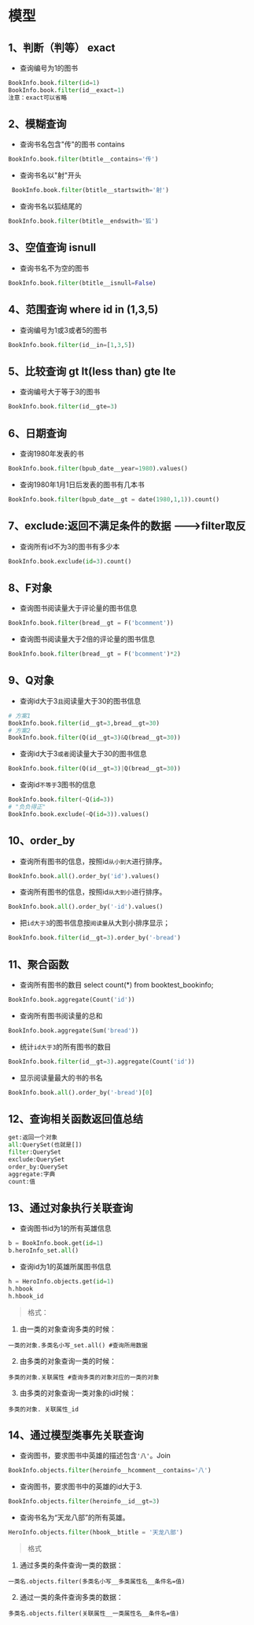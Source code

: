 # 模型
## 1、判断（判等）  exact
* 查询编号为1的图书
```python
BookInfo.book.filter(id=1)
BookInfo.book.filter(id__exact=1)
注意：exact可以省略
```
## 2、模糊查询
* 查询书名包含"传"的图书 contains
```python
BookInfo.book.filter(btitle__contains='传')
```
* 查询书名以"射"开头
```python
 BookInfo.book.filter(btitle__startswith='射')
```
* 查询书名以狐结尾的
```python
BookInfo.book.filter(btitle__endswith='狐') 
```
## 3、空值查询 isnull
* 查询书名不为空的图书
```python
BookInfo.book.filter(btitle__isnull=False)
```
## 4、范围查询 where id in (1,3,5)
* 查询编号为1或3或者5的图书
```python
BookInfo.book.filter(id__in=[1,3,5])
```
## 5、比较查询 gt lt(less than) gte lte
* 查询编号大于等于3的图书
```python
BookInfo.book.filter(id__gte=3)
```
## 6、日期查询
* 查询1980年发表的书
```python
BookInfo.book.filter(bpub_date__year=1980).values()
```
* 查询1980年1月1日后发表的图书有几本书
```python
BookInfo.book.filter(bpub_date__gt = date(1980,1,1)).count()
```
## 7、exclude:返回不满足条件的数据  --->filter取反
* 查询所有id不为3的图书有多少本
```python
BookInfo.book.exclude(id=3).count()
```
## 8、F对象
* 查询图书阅读量大于评论量的图书信息
```python
BookInfo.book.filter(bread__gt = F('bcomment'))
```
* 查询图书阅读量大于2倍的评论量的图书信息
```python
BookInfo.book.filter(bread__gt = F('bcomment')*2)
```
## 9、Q对象
* 查询id大于3``且``阅读量大于30的图书信息
```python
# 方案1
BookInfo.book.filter(id__gt=3,bread__gt=30)
# 方案2
BookInfo.book.filter(Q(id__gt=3)&Q(bread__gt=30))
```
* 查询id大于3``或者``阅读量大于30的图书信息
```python
BookInfo.book.filter(Q(id__gt=3)|Q(bread__gt=30))
```
* 查询id``不等于``3图书的信息
```python
BookInfo.book.filter(~Q(id=3))
# "负负得正"
BookInfo.book.exclude(~Q(id=3)).values()
```

## 10、order_by
* 查询所有图书的信息，按照id``从小到大``进行排序。
```python
BookInfo.book.all().order_by('id').values()
```
* 查询所有图书的信息，按照id``从大到小``进行排序。
```python
BookInfo.book.all().order_by('-id').values()
```
* 把``id大于3``的图书信息按``阅读量``从大到小排序显示；
```python
BookInfo.book.filter(id__gt=3).order_by('-bread')
```

## 11、聚合函数
* 查询所有图书的数目 select count(*) from booktest_bookinfo;
```python
BookInfo.book.aggregate(Count('id'))
```
* 查询所有图书阅读量的总和
```python
BookInfo.book.aggregate(Sum('bread'))
```
* 统计``id大于3``的所有图书的数目
```python
BookInfo.book.filter(id__gt=3).aggregate(Count('id'))
```
* 显示阅读量最大的书的书名
```python
BookInfo.book.all().order_by('-bread')[0]
```

## 12、查询相关函数返回值总结
```python
get:返回一个对象
all:QuerySet(也就是[])
filter:QuerySet
exclude:QuerySet
order_by:QuerySet
aggregate:字典
count:值
```

## 13、通过对象执行关联查询
* 查询图书id为1的所有英雄信息
```python
b = BookInfo.book.get(id=1)
b.heroInfo_set.all()
```
* 查询id为1的英雄所属图书信息
```python
h = HeroInfo.objects.get(id=1)
h.hbook
h.hbook_id
```

>格式：
1. 由一类的对象查询多类的时候：
```text
一类的对象.多类名小写_set.all() #查询所用数据
```
2. 由多类的对象查询一类的时候：
```text
多类的对象.关联属性 #查询多类的对象对应的一类的对象
```
3. 由多类的对象查询一类对象的id时候：
```text
多类的对象. 关联属性_id
```
## 14、通过模型类事先关联查询
* 查询图书，要求图书中英雄的描述包含``'八'``。Join
```python
BookInfo.objects.filter(heroinfo__hcomment__contains='八')
```
* 查询图书，要求图书中的英雄的id大于3.
```python
BookInfo.objects.filter(heroinfo__id__gt=3)
```
* 查询书名为“天龙八部”的所有英雄。
```python
HeroInfo.objects.filter(hbook__btitle = '天龙八部')
```
>格式
1. 通过多类的条件查询一类的数据：
```text
一类名.objects.filter(多类名小写__多类属性名__条件名=值)
```
2. 通过一类的条件查询多类的数据：
```text
多类名.objects.filter(关联属性__一类属性名__条件名=值)
```
